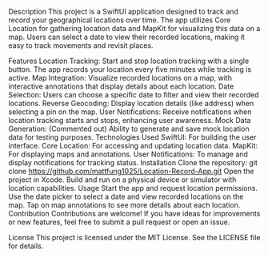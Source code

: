 Description
This project is a SwiftUI application designed to track and record your geographical locations over time. The app utilizes Core Location for gathering location data and MapKit for visualizing this data on a map. Users can select a date to view their recorded locations, making it easy to track movements and revisit places.

Features
Location Tracking: Start and stop location tracking with a single button. The app records your location every five minutes while tracking is active.
Map Integration: Visualize recorded locations on a map, with interactive annotations that display details about each location.
Date Selection: Users can choose a specific date to filter and view their recorded locations.
Reverse Geocoding: Display location details (like address) when selecting a pin on the map.
User Notifications: Receive notifications when location tracking starts and stops, enhancing user awareness.
Mock Data Generation: (Commented out) Ability to generate and save mock location data for testing purposes.
Technologies Used
SwiftUI: For building the user interface.
Core Location: For accessing and updating location data.
MapKit: For displaying maps and annotations.
User Notifications: To manage and display notifications for tracking status.
Installation
Clone the repository:
git clone https://github.com/mattfung1025/Location-Record-App.git
Open the project in Xcode.
Build and run on a physical device or simulator with location capabilities.
Usage
Start the app and request location permissions.
Use the date picker to select a date and view recorded locations on the map.
Tap on map annotations to see more details about each location.
Contribution
Contributions are welcome! If you have ideas for improvements or new features, feel free to submit a pull request or open an issue.

License
This project is licensed under the MIT License. See the LICENSE file for details.

